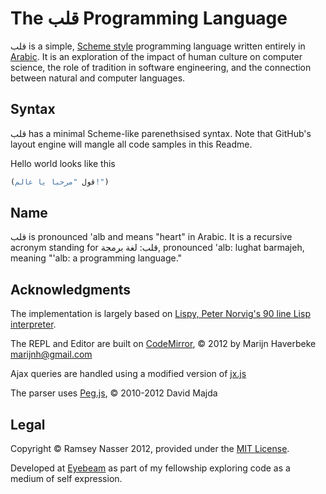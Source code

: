 The قلب Programming Language
===========================
قلب is a simple, [Scheme style](http://en.wikipedia.org/wiki/Scheme_language) programming language written entirely in [Arabic](http://en.wikipedia.org/wiki/Modern_Standard_Arabic). It is an exploration of the impact of human culture on computer science, the role of tradition in software engineering, and the connection between natural and computer languages.

Syntax
------
قلب has a minimal Scheme-like parenethsised syntax. Note that GitHub's layout engine will mangle all code samples in this Readme.

Hello world looks like this

```scheme
(قول "مرحبا يا عالم!")
```

Name
----
قلب is pronounced 'alb and means "heart" in Arabic. It is a recursive acronym standing for قلب: لغة برمجة, pronounced 'alb: lughat barmajeh, meaning "'alb: a programming language."

Acknowledgments
---------------
The implementation is largely based on [Lispy, Peter Norvig's 90 line Lisp interpreter](http://norvig.com/lispy.html).

The REPL and Editor are built on [CodeMirror](http://codemirror.net/), &copy; 2012 by Marijn Haverbeke <marijnh@gmail.com>

Ajax queries are handled using a modified version of [jx.js](http://www.openjs.com/scripts/jx/)

The parser uses [Peg.js](http://pegjs.majda.cz/), &copy; 2010-2012 David Majda

Legal
-----
Copyright &copy; Ramsey Nasser 2012, provided under the [MIT License](http://opensource.org/licenses/MIT).

Developed at [Eyebeam](http://eyebeam.org/) as part of my fellowship exploring code as a medium of self expression.